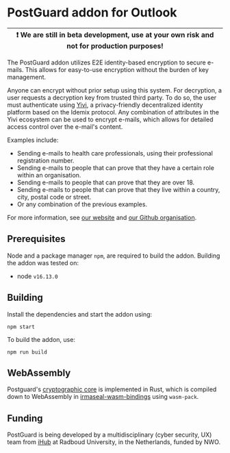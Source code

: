 # PostGuard addon for Outlook

| :exclamation: We are still in beta development, use at your own risk and not for production purposes! |
| ----------------------------------------------------------------------------------------------------- |

The PostGuard addon utilizes E2E identity-based encryption to secure e-mails. This allows for easy-to-use encryption without the burden of key management.

Anyone can encrypt without prior setup using this system. For decryption, a user requests a decryption key from trusted third party. To do so, the user must authenticate using [Yivi](https://yivi.app/), a privacy-friendly decentralized identity platform based on the Idemix protocol. Any combination of attributes in the Yivi ecosystem can be used to encrypt e-mails, which allows for detailed access control over the e-mail's content.

Examples include:

- Sending e-mails to health care professionals, using their professional registration number.
- Sending e-mails to people that can prove that they have a certain role within an organisation.
- Sending e-mails to people that can prove that they are over 18.
- Sending e-mails to people that can prove that they live within a country, city, postal code or street.
- Or any combination of the previous examples.

For more information, see [our website](https://postguard.eu/) and [our Github
organisation](https://github.com/encryption4all/).

## Prerequisites

Node and a package manager `npm`, are required to build the addon. Building the addon was tested on:

- node `v16.13.0`

## Building

Install the dependencies and start the addon using:

```
npm start
```

To build the addon, use:

```
npm run build
```

## WebAssembly

Postguard's [cryptographic core](https://github.com/encryption4all/postguard/tree/main/pg-core) is implemented in Rust, which is compiled down to WebAssembly in [irmaseal-wasm-bindings](https://github.com/encryption4all/postguard/tree/main/pg-wasm) using `wasm-pack`.

## Funding

PostGuard is being developed by a multidisciplinary (cyber security, UX) team from
[iHub](https://ihub.ru.nl/) at Radboud University, in the Netherlands, funded
by NWO.
